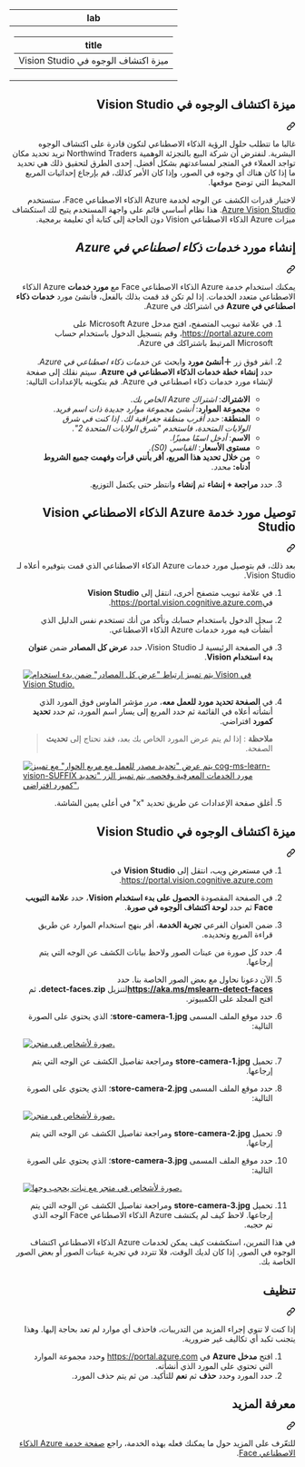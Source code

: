 <div class="Box-sc-g0xbh4-0 eoaCFS js-snippet-clipboard-copy-unpositioned undefined" data-hpc="true"><article class="markdown-body entry-content container-lg" itemprop="text"><markdown-accessiblity-table data-catalyst=""><table>
  <thead>
  <tr>
  <th>lab</th>
  </tr>
  </thead>
  <tbody>
  <tr>
  <td><div dir="rtl"><table>
  <thead>
  <tr>
  <th>title</th>
  </tr>
  </thead>
  <tbody>
  <tr>
  <td><div dir="rtl">ميزة اكتشاف الوجوه في Vision Studio</div></td>
  </tr>
  </tbody>
</table>
</div></td>
  </tr>
  </tbody>
</table></markdown-accessiblity-table>

<div class="markdown-heading" dir="rtl"><h1 tabindex="-1" class="heading-element" dir="rtl">ميزة اكتشاف الوجوه في Vision Studio</h1><a id="user-content-ميزة-اكتشاف-الوجوه-في-vision-studio" class="anchor" aria-label="Permalink: ميزة اكتشاف الوجوه في Vision Studio" href="#ميزة-اكتشاف-الوجوه-في-vision-studio"><svg class="octicon octicon-link" viewBox="0 0 16 16" version="1.1" width="16" height="16" aria-hidden="true"><path d="m7.775 3.275 1.25-1.25a3.5 3.5 0 1 1 4.95 4.95l-2.5 2.5a3.5 3.5 0 0 1-4.95 0 .751.751 0 0 1 .018-1.042.751.751 0 0 1 1.042-.018 1.998 1.998 0 0 0 2.83 0l2.5-2.5a2.002 2.002 0 0 0-2.83-2.83l-1.25 1.25a.751.751 0 0 1-1.042-.018.751.751 0 0 1-.018-1.042Zm-4.69 9.64a1.998 1.998 0 0 0 2.83 0l1.25-1.25a.751.751 0 0 1 1.042.018.751.751 0 0 1 .018 1.042l-1.25 1.25a3.5 3.5 0 1 1-4.95-4.95l2.5-2.5a3.5 3.5 0 0 1 4.95 0 .751.751 0 0 1-.018 1.042.751.751 0 0 1-1.042.018 1.998 1.998 0 0 0-2.83 0l-2.5 2.5a1.998 1.998 0 0 0 0 2.83Z"></path></svg></a></div>
<p dir="rtl">غالبا ما تتطلب حلول الرؤية الذكاء الاصطناعي لتكون قادرة على اكتشاف الوجوه البشرية. لنفترض أن شركة البيع بالتجزئة الوهمية Northwind Traders تريد تحديد مكان تواجد العملاء في المتجر لمساعدتهم بشكل أفضل. إحدى الطرق لتحقيق ذلك هي تحديد ما إذا كان هناك أي وجوه في الصور، وإذا كان الأمر كذلك، قم بإرجاع إحداثيات المربع المحيط التي توضح موقعها.</p>
<p dir="rtl">لاختبار قدرات الكشف عن الوجه لخدمة Azure الذكاء الاصطناعي Face، ستستخدم <a href="https://portal.vision.cognitive.azure.com/" rel="nofollow">Azure Vision Studio</a>. هذا نظام أساسي قائم على واجهة المستخدم يتيح لك استكشاف ميزات Azure الذكاء الاصطناعي Vision دون الحاجة إلى كتابة أي تعليمة برمجية.</p>
<div class="markdown-heading" dir="rtl"><h2 tabindex="-1" class="heading-element" dir="rtl">إنشاء مورد <em>خدمات ذكاء اصطناعي في Azure</em></h2><a id="user-content-إنشاء-مورد-خدمات-ذكاء-اصطناعي-في-azure" class="anchor" aria-label="Permalink: إنشاء مورد خدمات ذكاء اصطناعي في Azure" href="#إنشاء-مورد-خدمات-ذكاء-اصطناعي-في-azure"><svg class="octicon octicon-link" viewBox="0 0 16 16" version="1.1" width="16" height="16" aria-hidden="true"><path d="m7.775 3.275 1.25-1.25a3.5 3.5 0 1 1 4.95 4.95l-2.5 2.5a3.5 3.5 0 0 1-4.95 0 .751.751 0 0 1 .018-1.042.751.751 0 0 1 1.042-.018 1.998 1.998 0 0 0 2.83 0l2.5-2.5a2.002 2.002 0 0 0-2.83-2.83l-1.25 1.25a.751.751 0 0 1-1.042-.018.751.751 0 0 1-.018-1.042Zm-4.69 9.64a1.998 1.998 0 0 0 2.83 0l1.25-1.25a.751.751 0 0 1 1.042.018.751.751 0 0 1 .018 1.042l-1.25 1.25a3.5 3.5 0 1 1-4.95-4.95l2.5-2.5a3.5 3.5 0 0 1 4.95 0 .751.751 0 0 1-.018 1.042.751.751 0 0 1-1.042.018 1.998 1.998 0 0 0-2.83 0l-2.5 2.5a1.998 1.998 0 0 0 0 2.83Z"></path></svg></a></div>
<p dir="rtl">يمكنك استخدام خدمة Azure الذكاء الاصطناعي Face مع <strong>مورد خدمات</strong> Azure الذكاء الاصطناعي متعدد الخدمات. إذا لم تكن قد قمت بذلك بالفعل، فأنشئ مورد <strong>خدمات ذكاء اصطناعي في Azure</strong> في اشتراكك في Azure.</p>
<ol dir="rtl">
<li>
<p dir="rtl">في علامة تبويب المتصفح، افتح مدخل Microsoft Azure على <a href="https://portal.azure.com?azure-portal=true" rel="nofollow">https://portal.azure.com</a>، وقم بتسجيل الدخول باستخدام حساب Microsoft المرتبط باشتراكك في Azure.</p>
</li>
<li>
<p dir="rtl">انقر فوق زر <strong>＋أنشئ مورد</strong> وابحث عن <em>خدمات ذكاء اصطناعي في Azure</em>. حدد <strong>إنشاء</strong> <strong>خطة خدمات الذكاء الاصطناعي في Azure</strong>. سيتم نقلك إلى صفحة لإنشاء مورد خدمات ذكاء اصطناعي في Azure. قم بتكوينه بالإعدادات التالية:</p>
<ul dir="rtl">
<li><strong>الاشتراك</strong>: <em>اشتراك Azure الخاص بك</em>.</li>
<li><strong>مجموعة الموارد</strong>: <em>أنشئ مجموعة موارد جديدة ذات اسم فريد</em>.</li>
<li><strong>المنطقة</strong>: <em>حدد أقرب منطقة جغرافية لك. إذا كنت في شرق الولايات المتحدة، فاستخدم "شرق الولايات المتحدة 2"</em>.</li>
<li><strong>الاسم</strong>: <em>أدخل اسمًا مميزًا</em>.</li>
<li><strong>مستوى الأسعار</strong>: <em>القياسي (S0).</em></li>
<li><strong>من خلال تحديد هذا المربع، أقر بأنني قرأت وفهمت جميع الشروط أدناه:</strong> <em>محدد</em>.</li>
</ul>
</li>
<li>
<p dir="rtl">حدد <strong>مراجعة + إنشاء</strong> ثم <strong>إنشاء</strong> وانتظر حتى يكتمل التوزيع.</p>
</li>
</ol>
<div class="markdown-heading" dir="rtl"><h2 tabindex="-1" class="heading-element" dir="rtl">توصيل مورد خدمة Azure الذكاء الاصطناعي Vision Studio</h2><a id="user-content-توصيل-مورد-خدمة-azure-الذكاء-الاصطناعي-vision-studio" class="anchor" aria-label="Permalink: توصيل مورد خدمة Azure الذكاء الاصطناعي Vision Studio" href="#توصيل-مورد-خدمة-azure-الذكاء-الاصطناعي-vision-studio"><svg class="octicon octicon-link" viewBox="0 0 16 16" version="1.1" width="16" height="16" aria-hidden="true"><path d="m7.775 3.275 1.25-1.25a3.5 3.5 0 1 1 4.95 4.95l-2.5 2.5a3.5 3.5 0 0 1-4.95 0 .751.751 0 0 1 .018-1.042.751.751 0 0 1 1.042-.018 1.998 1.998 0 0 0 2.83 0l2.5-2.5a2.002 2.002 0 0 0-2.83-2.83l-1.25 1.25a.751.751 0 0 1-1.042-.018.751.751 0 0 1-.018-1.042Zm-4.69 9.64a1.998 1.998 0 0 0 2.83 0l1.25-1.25a.751.751 0 0 1 1.042.018.751.751 0 0 1 .018 1.042l-1.25 1.25a3.5 3.5 0 1 1-4.95-4.95l2.5-2.5a3.5 3.5 0 0 1 4.95 0 .751.751 0 0 1-.018 1.042.751.751 0 0 1-1.042.018 1.998 1.998 0 0 0-2.83 0l-2.5 2.5a1.998 1.998 0 0 0 0 2.83Z"></path></svg></a></div>
<p dir="rtl">بعد ذلك، قم بتوصيل مورد خدمات Azure الذكاء الاصطناعي الذي قمت بتوفيره أعلاه لـ Vision Studio.</p>
<ol dir="rtl">
<li>
<p dir="rtl">في علامة تبويب متصفح أخرى، انتقل إلى <strong>Vision Studio</strong> في<a href="https://portal.vision.cognitive.azure.com?azure-portal=true" rel="nofollow">https://portal.vision.cognitive.azure.com</a>.</p>
</li>
<li>
<p dir="rtl">سجل الدخول باستخدام حسابك وتأكد من أنك تستخدم نفس الدليل الذي أنشأت فيه مورد خدمات Azure الذكاء الاصطناعي.</p>
</li>
<li>
<p dir="rtl">في الصفحة الرئيسية لـ Vision Studio، حدد <strong>عرض كل المصادر</strong> ضمن <strong>عنوان بدء استخدام Vision</strong>.</p>
</li>
<p dir="auto"><a target="_blank" rel="noopener noreferrer" href="https://github.com/MicrosoftLearning/mslearn-ai-fundamentals/blob/main/Instructions/Labs/media/analyze-images-vision/vision-resources.png"><img src="https://github.com/MicrosoftLearning/mslearn-ai-fundamentals/blob/main/Instructions/Labs/media/analyze-images-vision/vision-resources.png" alt="يتم تمييز ارتباط &quot;عرض كل المصادر&quot; ضمن بدء استخدام Vision في Vision Studio." style="max-width: 100%;"></a></p>
</li>
<li>
<p dir="rtl">في <strong>الصفحة تحديد مورد للعمل معه</strong>، مرر مؤشر الماوس فوق المورد الذي أنشأته أعلاه في القائمة ثم حدد المربع إلى يسار اسم المورد، ثم حدد <strong>تحديد كمورد</strong> افتراضي.</p>
<blockquote>
<p dir="rtl"><strong>ملاحظة</strong> : إذا لم يتم عرض المورد الخاص بك بعد، فقد تحتاج إلى <strong>تحديث</strong> الصفحة.</p>
</li>
</blockquote>
<p dir="auto"><a target="_blank" rel="noopener noreferrer" href="https://github.com/MicrosoftLearning/mslearn-ai-fundamentals/blob/main/Instructions/Labs/media/analyze-images-vision/default-resource.png"><img src="https://github.com/MicrosoftLearning/mslearn-ai-fundamentals/blob/main/Instructions/Labs/media/analyze-images-vision/default-resource.png" alt="يتم عرض &quot;تحديد مصدر للعمل مع مربع الحوار&quot; مع تمييز cog-ms-learn-vision-SUFFIX مورد الخدمات المعرفية وفحصه. يتم تمييز الزر &quot;تحديد كمورد افتراضي&quot;." style="max-width: 100%;"></a></p>
</li>
<li>
<p dir="rtl">أغلق صفحة الإعدادات عن طريق تحديد "x" في أعلى يمين الشاشة.</p>
</li>
</ol>
<div class="markdown-heading" dir="rtl"><h2 tabindex="-1" class="heading-element" dir="rtl">ميزة اكتشاف الوجوه في Vision Studio</h2><a id="user-content-ميزة-اكتشاف-الوجوه-في-vision-studio-1" class="anchor" aria-label="Permalink: ميزة اكتشاف الوجوه في Vision Studio" href="#ميزة-اكتشاف-الوجوه-في-vision-studio-1"><svg class="octicon octicon-link" viewBox="0 0 16 16" version="1.1" width="16" height="16" aria-hidden="true"><path d="m7.775 3.275 1.25-1.25a3.5 3.5 0 1 1 4.95 4.95l-2.5 2.5a3.5 3.5 0 0 1-4.95 0 .751.751 0 0 1 .018-1.042.751.751 0 0 1 1.042-.018 1.998 1.998 0 0 0 2.83 0l2.5-2.5a2.002 2.002 0 0 0-2.83-2.83l-1.25 1.25a.751.751 0 0 1-1.042-.018.751.751 0 0 1-.018-1.042Zm-4.69 9.64a1.998 1.998 0 0 0 2.83 0l1.25-1.25a.751.751 0 0 1 1.042.018.751.751 0 0 1 .018 1.042l-1.25 1.25a3.5 3.5 0 1 1-4.95-4.95l2.5-2.5a3.5 3.5 0 0 1 4.95 0 .751.751 0 0 1-.018 1.042.751.751 0 0 1-1.042.018 1.998 1.998 0 0 0-2.83 0l-2.5 2.5a1.998 1.998 0 0 0 0 2.83Z"></path></svg></a></div>
<ol dir="rtl">
<li>
<p dir="rtl">في مستعرض ويب، انتقل إلى <strong>Vision Studio</strong> في <a href="https://portal.vision.cognitive.azure.com?azure-portal=true" rel="nofollow">https://portal.vision.cognitive.azure.com</a>.</p>
</li>
<li>
<p dir="rtl">في الصفحة المقصودة <strong>الحصول على بدء استخدام Vision</strong>، حدد <strong>علامة التبويب Face</strong> ثم حدد <strong>لوحة اكتشاف الوجوه في صورة</strong>.</p>
</li>
<li>
<p dir="rtl">ضمن العنوان الفرعي <strong>تجربة الخدمة</strong>، أقر بنهج استخدام الموارد عن طريق قراءة المربع وتحديده.</p>
</li>
<li>
<p dir="rtl">حدد كل صورة من عينات الصور ولاحظ بيانات الكشف عن الوجه التي يتم إرجاعها.</p>
</li>
<li>
<p dir="rtl">الآن دعونا نحاول مع بعض الصور الخاصة بنا. حدد <a href="https://aka.ms/mslearn-detect-faces" rel="nofollow"><strong>https://aka.ms/mslearn-detect-faces</strong></a>لتنزيل <strong>detect-faces.zip.</strong> ثم افتح المجلد على الكمبيوتر.</p>
</li>
<li>
<p dir="rtl">حدد موقع الملف المسمى <strong>store-camera-1.jpg</strong>؛ الذي يحتوي على الصورة التالية:</p>
</li>
<p dir="auto"><a target="_blank" rel="noopener noreferrer" href="https://github.com/MicrosoftLearning/mslearn-ai-fundamentals/blob/main/Instructions/Labs/media/analyze-images-vision/store-camera-1.jpg"><img src="https://github.com/MicrosoftLearning/mslearn-ai-fundamentals/blob/main/Instructions/Labs/media/analyze-images-vision/store-camera-1.jpg" alt="صورة لأشخاص في متجر." style="max-width: 100%;"></a></p>
</li>
<li>
<p dir="rtl">تحميل <strong>store-camera-1.jpg</strong> ومراجعة تفاصيل الكشف عن الوجه التي يتم إرجاعها.</p>
</li>
<li>
<p dir="rtl">حدد موقع الملف المسمى <strong>store-camera-2.jpg</strong>؛ الذي يحتوي على الصورة التالية:</p>
</li>
<p dir="auto"><a target="_blank" rel="noopener noreferrer" href="https://github.com/MicrosoftLearning/mslearn-ai-fundamentals/blob/main/Instructions/Labs/media/create-face-solutions/store-camera-2.jpg"><img src="https://github.com/MicrosoftLearning/mslearn-ai-fundamentals/blob/main/Instructions/Labs/media/create-face-solutions/store-camera-2.jpg" alt="صورة لأشخاص في متجر." style="max-width: 100%;"></a></p>
</li>
<li>
<p dir="rtl">تحميل <strong>store-camera-2.jpg</strong> ومراجعة تفاصيل الكشف عن الوجه التي يتم إرجاعها.</p>
</li>
<li>
<p dir="rtl">حدد موقع الملف المسمى <strong>store-camera-3.jpg</strong>؛ الذي يحتوي على الصورة التالية:</p>
</li>
<p dir="auto"><a target="_blank" rel="noopener noreferrer" href="https://github.com/MicrosoftLearning/mslearn-ai-fundamentals/blob/main/Instructions/Labs/media/create-face-solutions/store-camera-3.jpg"><img src="https://github.com/MicrosoftLearning/mslearn-ai-fundamentals/blob/main/Instructions/Labs/media/create-face-solutions/store-camera-3.jpg" alt="صورة لأشخاص في متجر مع نبات يحجب وجها." style="max-width: 100%;"></a></p>
</li>
<li>
<p dir="rtl">تحميل <strong>store-camera-3.jpg</strong> ومراجعة تفاصيل الكشف عن الوجه التي يتم إرجاعها. لاحظ كيف لم يكتشف Azure الذكاء الاصطناعي Face الوجه الذي تم حجبه.</p>
</li>
</ol>
<p dir="rtl">في هذا التمرين، استكشفت كيف يمكن لخدمات Azure الذكاء الاصطناعي اكتشاف الوجوه في الصور. إذا كان لديك الوقت، فلا تتردد في تجربة عينات الصور أو بعض الصور الخاصة بك.</p>
<div class="markdown-heading" dir="rtl"><h2 tabindex="-1" class="heading-element" dir="rtl">تنظيف</h2><a id="user-content-تنظيف" class="anchor" aria-label="Permalink: تنظيف" href="#تنظيف"><svg class="octicon octicon-link" viewBox="0 0 16 16" version="1.1" width="16" height="16" aria-hidden="true"><path d="m7.775 3.275 1.25-1.25a3.5 3.5 0 1 1 4.95 4.95l-2.5 2.5a3.5 3.5 0 0 1-4.95 0 .751.751 0 0 1 .018-1.042.751.751 0 0 1 1.042-.018 1.998 1.998 0 0 0 2.83 0l2.5-2.5a2.002 2.002 0 0 0-2.83-2.83l-1.25 1.25a.751.751 0 0 1-1.042-.018.751.751 0 0 1-.018-1.042Zm-4.69 9.64a1.998 1.998 0 0 0 2.83 0l1.25-1.25a.751.751 0 0 1 1.042.018.751.751 0 0 1 .018 1.042l-1.25 1.25a3.5 3.5 0 1 1-4.95-4.95l2.5-2.5a3.5 3.5 0 0 1 4.95 0 .751.751 0 0 1-.018 1.042.751.751 0 0 1-1.042.018 1.998 1.998 0 0 0-2.83 0l-2.5 2.5a1.998 1.998 0 0 0 0 2.83Z"></path></svg></a></div>
<p dir="rtl">إذا كنت لا تنوي إجراء المزيد من التدريبات، فاحذف أي موارد لم تعد بحاجة إليها. وهذا يتجنب تكبد أي تكاليف غير ضرورية.</p>
<ol dir="rtl">
<li>افتح <strong>مدخل Azure</strong> في <a href="https://portal.azure.com?azure-portal=true" rel="nofollow">https://portal.azure.com</a> وحدد مجموعة الموارد التي تحتوي على المورد الذي أنشأته.</li>
<li>حدد المورد وحدد <strong>حذف</strong> ثم <strong>نعم</strong> للتأكيد. من ثم يتم حذف المورد.</li>
</ol>
<div class="markdown-heading" dir="rtl"><h2 tabindex="-1" class="heading-element" dir="rtl">معرفة المزيد</h2><a id="user-content-معرفة-المزيد" class="anchor" aria-label="Permalink: معرفة المزيد" href="#معرفة-المزيد"><svg class="octicon octicon-link" viewBox="0 0 16 16" version="1.1" width="16" height="16" aria-hidden="true"><path d="m7.775 3.275 1.25-1.25a3.5 3.5 0 1 1 4.95 4.95l-2.5 2.5a3.5 3.5 0 0 1-4.95 0 .751.751 0 0 1 .018-1.042.751.751 0 0 1 1.042-.018 1.998 1.998 0 0 0 2.83 0l2.5-2.5a2.002 2.002 0 0 0-2.83-2.83l-1.25 1.25a.751.751 0 0 1-1.042-.018.751.751 0 0 1-.018-1.042Zm-4.69 9.64a1.998 1.998 0 0 0 2.83 0l1.25-1.25a.751.751 0 0 1 1.042.018.751.751 0 0 1 .018 1.042l-1.25 1.25a3.5 3.5 0 1 1-4.95-4.95l2.5-2.5a3.5 3.5 0 0 1 4.95 0 .751.751 0 0 1-.018 1.042.751.751 0 0 1-1.042.018 1.998 1.998 0 0 0-2.83 0l-2.5 2.5a1.998 1.998 0 0 0 0 2.83Z"></path></svg></a></div>
<p dir="rtl">للتعّرف على المزيد حول ما يمكنك فعله بهذه الخدمة، راجع <a href="https://learn.microsoft.com/azure/ai-services/computer-vision/overview-identity" rel="nofollow">صفحة خدمة Azure الذكاء الاصطناعي Face</a>.</p>
</article></div>
